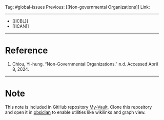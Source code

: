 Tag: #global-issues 
Previous: [[Non-governmental Organizations]]
Link: 

---

- [[ICBL]]
- [[ICAN]]

---

# Reference

1. Chiou, Yi-hung. “Non-Governmental Organizations.” n.d. Accessed April 8, 2024.

---

# Note

This note is included in GitHub repository [My-Vault](https://github.com/LittleD3092/My-Vault.git). Clone this repository and open it in [obsidian](https://obsidian.md/) to enable utilities like wikilinks and graph view.
